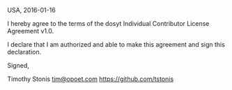 USA, 2016-01-16

I hereby agree to the terms of the dosyt Individual Contributor License
Agreement v1.0.

I declare that I am authorized and able to make this agreement and sign this
declaration.

Signed,

Timothy Stonis tim@opoet.com https://github.com/tstonis

